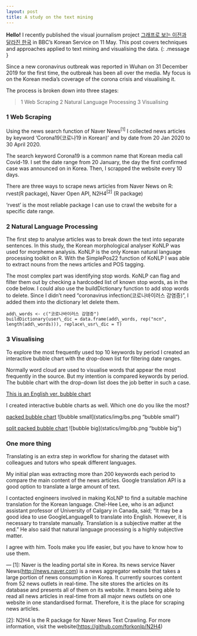 ```yaml
---
layout: post
title: A study on the text mining
---
```



**Hello!** I recently published the visual journalism project [그래프로 보는 이전과 달라진 한국](https://www.bbc.com/korean/news-52601647) in BBC’s Korean Service on 11 May. This post covers techniques and approaches applied to text mining and visualising the data.
{: .message }


Since a new coronavirus outbreak was reported in Wuhan on 31 December 2019 for the first time, the outbreak has been all over the media. My focus is on the Korean media’s coverage of the corona crisis and visualising it.

The process is broken down into three stages:

> 1 Web Scraping
> 2 Natural Language Processing
> 3 Visualising


### 1 Web Scraping

Using the news search function of Naver News<sup id="a1">[1]</sup> I collected news articles by keyword ‘Corona19(코로나19 in Korean)’ and by date from 20 Jan 2020 to 30 April 2020.

The search keyword Corona19 is a common name that Korean media call Covid-19. I set the date range from 20 January, the day the first confirmed case was announced on in Korea. Then, I scrapped the website every 10 days.

There are three ways to scrape news articles from Naver News on R:
rvest(R package), Naver Open API, N2H4<sup id="a2">[2]</sup> (R package)

‘rvest’ is the most reliable package I can use to crawl the website for a specific date range.


### 2 Natural Language Processing

The first step to analyse articles was to break down the text into separate sentences. In this study, the Korean morphological analyser KoNLP was used for morpheme analysis. KoNLP is the only Korean natural language processing toolkit on R. With the SimplePos22 function of KoNLP I was able to extract nouns from the news articles and POS tagging.

The most complex part was identifying stop words. KoNLP can flag and filter them out by checking a hardcoded list of known stop words, as in the code below.
I could also use the buildDictionary function to add stop words to delete. Since I didn’t need “coronavirus infection(코로나바이러스 감염증)”, I added them into the dictionary let delete them.


``` 
add\_words <- c("코로나바이러스 감염증")
buildDictionary(user\_dic = data.frame(add\_words, rep("ncn", length(add\_words))), replace\_usr\_dic = T)
```



### 3 Visualising

To explore the most frequently used top 10 keywords by period I created an interactive bubble chart with the drop-down list for filtering date ranges.

Normally word cloud are used to visualise words that appear the most frequently in the source. But my intention is compared keywords by period. The bubble chart with the drop-down list does the job better in such a case.

[This is an English ver. bubble chart](https://public.flourish.studio/visualisation/2576893)

I created interactive bubble charts as well.
Which one do you like the most?

[packed bubble chart](https://codepen.io/looniii/pen/KKVPYQx)
![bubble small](statics/img/bs.png “bubble small”)

[split packed bubble chart](https://codepen.io/looniii/pen/YzwKMLp)
![bubble big](statics/img/bb.png “bubble big”)

### One more thing 

Translating is an extra step in workflow for sharing the dataset with colleagues and tutors who speak different languages.

My initial plan was extracting more than 200 keywords each period to compare the main content of the news articles. Google translation API is a good option to translate a large amount of text.

I contacted engineers involved in making KoLNP to find a suitable machine translation for the Korean language.
Chel-Hee Lee, who is an adjunct assistant professor of University of Calgary in Canada, said;
“It may be a good idea to use GoogleLanguageR to translate into English. However, it is necessary to translate manually. Translation is a subjective matter at the end.”
He also said that natural language processing is a highly subjective matter.

I agree with him. Tools make you life easier, but you have to know how to use them. 


—
[1]: Naver is the leading portal site in Korea. Its news service Naver News(http://news.naver.com) is a news aggregator website that takes a large portion of news consumption in Korea. It currently sources content from 52 news outlets in real-time. The site stores the articles on its database and presents all of them on its website. It means being able to read all news articles in real-time from all major news outlets on one website in one standardised format. Therefore, it is the place for scraping news articles. 

[2]: N2H4 is the R package for Naver News Text Crawling. For more information, visit the website(https://github.com/forkonlp/N2H4)
